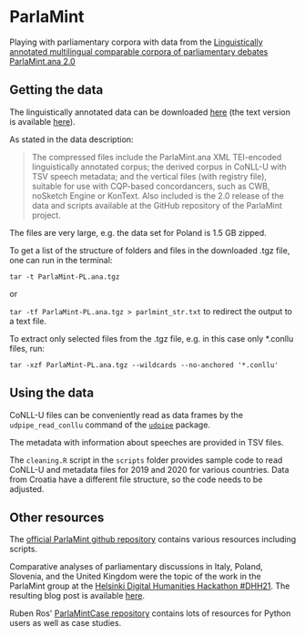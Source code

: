 # ParlaMint
Playing with parliamentary corpora with data from the [Linguistically annotated multilingual comparable corpora of parliamentary debates ParlaMint.ana 2.0](https://www.clarin.si/repository/xmlui/handle/11356/1405)


## Getting the data

The linguistically annotated data can be downloaded [here](https://www.clarin.si/repository/xmlui/handle/11356/1405) (the text version is available [here](http://hdl.handle.net/11356/1388)).

As stated in the data description:

> The compressed files include the ParlaMint.ana XML TEI-encoded linguistically annotated corpus; the derived corpus in CoNLL-U with TSV speech metadata; and the vertical files (with registry file), suitable for use with CQP-based concordancers, such as CWB, noSketch Engine or KonText. Also included is the 2.0 release of the data and scripts available at the GitHub repository of the ParlaMint project.

The files are very large, e.g. the data set for Poland is 1.5 GB zipped.  

To get a list of the structure of folders and files in the downloaded .tgz file, one can run in the terminal:

`tar -t ParlaMint-PL.ana.tgz`

or

`tar -tf ParlaMint-PL.ana.tgz > parlmint_str.txt` to redirect the output to a text file.

To extract only selected files from the .tgz file, e.g. in this case only *.conllu files, run:

`tar -xzf ParlaMint-PL.ana.tgz --wildcards --no-anchored '*.conllu'`

## Using the data

CoNLL-U files can be conveniently read as data frames by the `udpipe_read_conllu` command of the [`udpipe`](https://CRAN.R-project.org/package=udpipe) package.

The metadata with information about speeches are provided in TSV files.

The `cleaning.R` script in the `scripts` folder provides sample code to read CoNLL-U and metadata files for 2019 and 2020 for various countries. Data from Croatia have a different file structure, so the code needs to be adjusted.


## Other resources

The [official ParlaMint github repository](https://github.com/clarin-eric/ParlaMint) contains various resources including scripts.

Comparative analyses of parliamentary discussions in Italy, Poland, Slovenia, and the United Kingdom were the topic of the work in the ParlaMint group at the [Helsinki Digital Humanities Hackathon #DHH21](https://www2.helsinki.fi/en/helsinki-centre-for-digital-humanities/helsinki-digital-humanities-hackathon-2021-dhh21). The resulting blog post is available [here](https://dhhackathon.wordpress.com/2021/05/28/parliamentary-debates-in-the-covid-times/).

Ruben Ros' [ParlaMintCase repository](https://github.com/rubenros1795/ParlaMintCase) contains lots of resources for Python users as well as case studies.